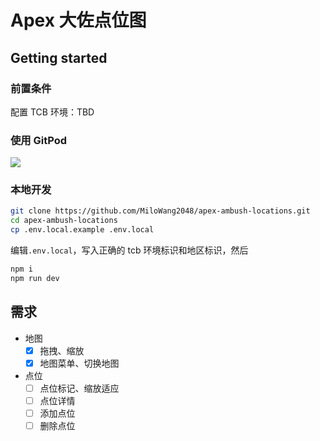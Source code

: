 # Apex 大佐点位图

## Getting started

### 前置条件

配置 TCB 环境：TBD

### 使用 GitPod

[![](https://img.shields.io/badge/Contribute%20with-Gitpod-908a85?logo=gitpod)](https://gitpod.io/#https://github.com/MiloWang2048/apex-ambush-locations)

### 本地开发

```sh
git clone https://github.com/MiloWang2048/apex-ambush-locations.git
cd apex-ambush-locations
cp .env.local.example .env.local
```

编辑`.env.local`，写入正确的 tcb 环境标识和地区标识，然后

```sh
npm i
npm run dev
```

## 需求

- 地图
  - [x] 拖拽、缩放
  - [x] 地图菜单、切换地图
- 点位
  - [ ] 点位标记、缩放适应
  - [ ] 点位详情
  - [ ] 添加点位
  - [ ] 删除点位
